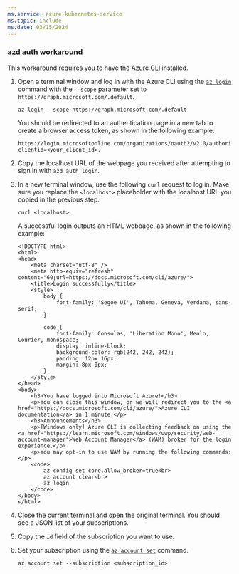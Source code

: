 ```yaml
---
ms.service: azure-kubernetes-service
ms.topic: include
ms.date: 03/15/2024
---
```


### azd auth workaround

This workaround requires you to have the [Azure CLI][install-azure-cli] installed.

1. Open a terminal window and log in with the Azure CLI using the [`az login`][az-login] command with the `--scope` parameter set to `https://graph.microsoft.com/.default`.

    ```azurecli-interactive
    az login --scope https://graph.microsoft.com/.default
    ```

    You should be redirected to an authentication page in a new tab to create a browser access token, as shown in the following example:

    ```output
    https://login.microsoftonline.com/organizations/oauth2/v2.0/authorize?clientid=<your_client_id>.
    ```

2. Copy the localhost URL of the webpage you received after attempting to sign in with `azd auth login`.
3. In a new terminal window, use the following `curl` request to log in. Make sure you replace the `<localhost>` placeholder with the localhost URL you copied in the previous step.

    ```console
    curl <localhost>
    ```

    A successful login outputs an HTML webpage, as shown in the following example:

    ```output
    <!DOCTYPE html>
    <html>
    <head>
        <meta charset="utf-8" />
        <meta http-equiv="refresh" content="60;url=https://docs.microsoft.com/cli/azure/">
        <title>Login successfully</title>
        <style>
            body {
                font-family: 'Segoe UI', Tahoma, Geneva, Verdana, sans-serif;
            }
    
            code {
                font-family: Consolas, 'Liberation Mono', Menlo, Courier, monospace;
                display: inline-block;
                background-color: rgb(242, 242, 242);
                padding: 12px 16px;
                margin: 8px 0px;
            }
        </style>
    </head>
    <body>
        <h3>You have logged into Microsoft Azure!</h3>
        <p>You can close this window, or we will redirect you to the <a href="https://docs.microsoft.com/cli/azure/">Azure CLI documentation</a> in 1 minute.</p>
        <h3>Announcements</h3>
        <p>[Windows only] Azure CLI is collecting feedback on using the <a href="https://learn.microsoft.com/windows/uwp/security/web-account-manager">Web Account Manager</a> (WAM) broker for the login experience.</p>
        <p>You may opt-in to use WAM by running the following commands:</p>
        <code>
            az config set core.allow_broker=true<br>
            az account clear<br>
            az login
        </code>
    </body>
    </html>
    ```

4. Close the current terminal and open the original terminal. You should see a JSON list of your subscriptions.
5. Copy the `id` field of the subscription you want to use.
6. Set your subscription using the [`az account set`][az-account-set] command.

    ```azurecli-interactive
    az account set --subscription <subscription_id>
    ```

<!-- LINKS - internal -->
[install-azure-cli]: /cli/azure/install-azure-cli
[az-login]: /cli/azure/#az-login
[az-account-set]: /cli/azure/account#az-account-set
